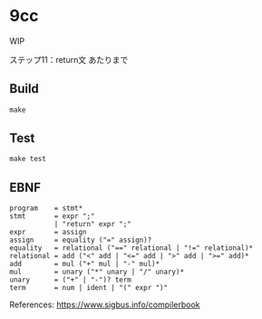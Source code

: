 # 9cc

WIP

ステップ11：return文 あたりまで

## Build

```asm
make
```

## Test
```asm
make test
```

## EBNF

```
program    = stmt*
stmt       = expr ";"
           | "return" expr ";"
expr       = assign
assign     = equality ("=" assign)?
equality   = relational ("==" relational | "!=" relational)*
relational = add ("<" add | "<=" add | ">" add | ">=" add)*
add        = mul ("+" mul | "-" mul)*
mul        = unary ("*" unary | "/" unary)*
unary      = ("+" | "-")? term
term       = num | ident | "(" expr ")"
```
References: https://www.sigbus.info/compilerbook